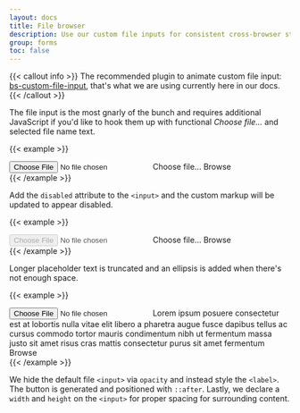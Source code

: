 ```yaml
---
layout: docs
title: File browser
description: Use our custom file inputs for consistent cross-browser styling, built-in customization, and lightweight JavaScript.
group: forms
toc: false
---
```


{{< callout info >}}
The recommended plugin to animate custom file input: [bs-custom-file-input](https://www.npmjs.com/package/bs-custom-file-input), that's what we are using currently here in our docs.
{{< /callout >}}

The file input is the most gnarly of the bunch and requires additional JavaScript if you'd like to hook them up with functional *Choose file...* and selected file name text.

{{< example >}}
<div class="form-file">
  <input type="file" class="form-file-input" id="customFile">
  <label class="form-file-label" for="customFile">
    <span class="form-file-text">Choose file...</span>
    <span class="form-file-button">Browse</span>
  </label>
</div>
{{< /example >}}

Add the `disabled` attribute to the `<input>` and the custom markup will be updated to appear disabled.

{{< example >}}
<div class="form-file">
  <input type="file" class="form-file-input" id="customFileDisabled" disabled>
  <label class="form-file-label" for="customFileDisabled">
    <span class="form-file-text">Choose file...</span>
    <span class="form-file-button">Browse</span>
  </label>
</div>
{{< /example >}}

Longer placeholder text is truncated and an ellipsis is added when there's not enough space.

{{< example >}}
<div class="form-file">
  <input type="file" class="form-file-input" id="customFileLong">
  <label class="form-file-label" for="customFileLong">
    <span class="form-file-text">Lorem ipsum posuere consectetur est at lobortis nulla vitae elit libero a pharetra augue fusce dapibus tellus ac cursus commodo tortor mauris condimentum nibh ut fermentum massa justo sit amet risus cras mattis consectetur purus sit amet fermentum</span>
    <span class="form-file-button">Browse</span>
  </label>
</div>
{{< /example >}}

We hide the default file `<input>` via `opacity` and instead style the `<label>`. The button is generated and positioned with `::after`. Lastly, we declare a `width` and `height` on the `<input>` for proper spacing for surrounding content.
